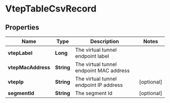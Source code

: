 # VtepTableCsvRecord

## Properties
Name | Type | Description | Notes
------------ | ------------- | ------------- | -------------
**vtepLabel** | **Long** | The virtual tunnel endpoint label | 
**vtepMacAddress** | **String** | The virtual tunnel endpoint MAC address | 
**vtepIp** | **String** | The virtual tunnel endpoint IP address |  [optional]
**segmentId** | **String** | The segment Id |  [optional]
